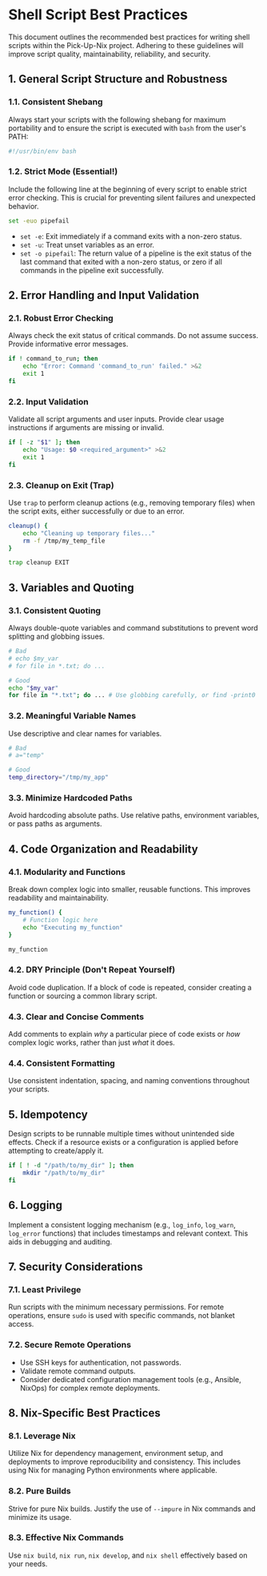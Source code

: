# Shell Script Best Practices

This document outlines the recommended best practices for writing shell scripts within the Pick-Up-Nix project. Adhering to these guidelines will improve script quality, maintainability, reliability, and security.

## 1. General Script Structure and Robustness

### 1.1. Consistent Shebang

Always start your scripts with the following shebang for maximum portability and to ensure the script is executed with `bash` from the user's PATH:

```bash
#!/usr/bin/env bash
```

### 1.2. Strict Mode (Essential!)

Include the following line at the beginning of every script to enable strict error checking. This is crucial for preventing silent failures and unexpected behavior.

```bash
set -euo pipefail
```

*   `set -e`: Exit immediately if a command exits with a non-zero status.
*   `set -u`: Treat unset variables as an error.
*   `set -o pipefail`: The return value of a pipeline is the exit status of the last command that exited with a non-zero status, or zero if all commands in the pipeline exit successfully.

## 2. Error Handling and Input Validation

### 2.1. Robust Error Checking

Always check the exit status of critical commands. Do not assume success. Provide informative error messages.

```bash
if ! command_to_run; then
    echo "Error: Command 'command_to_run' failed." >&2
    exit 1
fi
```

### 2.2. Input Validation

Validate all script arguments and user inputs. Provide clear usage instructions if arguments are missing or invalid.

```bash
if [ -z "$1" ]; then
    echo "Usage: $0 <required_argument>" >&2
    exit 1
fi
```

### 2.3. Cleanup on Exit (Trap)

Use `trap` to perform cleanup actions (e.g., removing temporary files) when the script exits, either successfully or due to an error.

```bash
cleanup() {
    echo "Cleaning up temporary files..."
    rm -f /tmp/my_temp_file
}

trap cleanup EXIT
```

## 3. Variables and Quoting

### 3.1. Consistent Quoting

Always double-quote variables and command substitutions to prevent word splitting and globbing issues.

```bash
# Bad
# echo $my_var
# for file in *.txt; do ...

# Good
echo "$my_var"
for file in "*.txt"; do ... # Use globbing carefully, or find -print0 | xargs -0
```

### 3.2. Meaningful Variable Names

Use descriptive and clear names for variables.

```bash
# Bad
# a="temp"

# Good
temp_directory="/tmp/my_app"
```

### 3.3. Minimize Hardcoded Paths

Avoid hardcoding absolute paths. Use relative paths, environment variables, or pass paths as arguments.

## 4. Code Organization and Readability

### 4.1. Modularity and Functions

Break down complex logic into smaller, reusable functions. This improves readability and maintainability.

```bash
my_function() {
    # Function logic here
    echo "Executing my_function"
}

my_function
```

### 4.2. DRY Principle (Don't Repeat Yourself)

Avoid code duplication. If a block of code is repeated, consider creating a function or sourcing a common library script.

### 4.3. Clear and Concise Comments

Add comments to explain *why* a particular piece of code exists or *how* complex logic works, rather than just *what* it does.

### 4.4. Consistent Formatting

Use consistent indentation, spacing, and naming conventions throughout your scripts.

## 5. Idempotency

Design scripts to be runnable multiple times without unintended side effects. Check if a resource exists or a configuration is applied before attempting to create/apply it.

```bash
if [ ! -d "/path/to/my_dir" ]; then
    mkdir "/path/to/my_dir"
fi
```

## 6. Logging

Implement a consistent logging mechanism (e.g., `log_info`, `log_warn`, `log_error` functions) that includes timestamps and relevant context. This aids in debugging and auditing.

## 7. Security Considerations

### 7.1. Least Privilege

Run scripts with the minimum necessary permissions. For remote operations, ensure `sudo` is used with specific commands, not blanket access.

### 7.2. Secure Remote Operations

*   Use SSH keys for authentication, not passwords.
*   Validate remote command outputs.
*   Consider dedicated configuration management tools (e.g., Ansible, NixOps) for complex remote deployments.

## 8. Nix-Specific Best Practices

### 8.1. Leverage Nix

Utilize Nix for dependency management, environment setup, and deployments to improve reproducibility and consistency. This includes using Nix for managing Python environments where applicable.

### 8.2. Pure Builds

Strive for pure Nix builds. Justify the use of `--impure` in Nix commands and minimize its usage.

### 8.3. Effective Nix Commands

Use `nix build`, `nix run`, `nix develop`, and `nix shell` effectively based on your needs.
